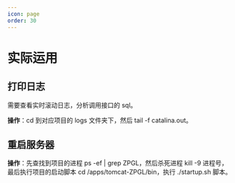 ```yaml
---
icon: page
order: 30
---
```

# 实际运用

## 打印日志

需要查看实时滚动日志，分析调用接口的 sql。

**操作**：cd 到对应项目的 logs 文件夹下，然后 tail -f catalina.out。

## 重启服务器

**操作**：先查找到项目的进程 ps -ef | grep ZPGL，然后杀死进程 kill -9 进程号，最后执行项目的启动脚本 cd /apps/tomcat-ZPGL/bin，执行 ./startup.sh 脚本。
